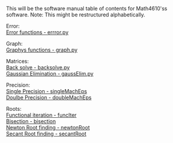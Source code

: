 This will be the software manual table of contents for Math4610'ss software.  Note: This might be restructured alphabetically. 

 Error:    
  [Error functions - errror.py](https://github.com/rj-may/math4610/blob/main/software_manual/absRelErr.md)
  
 Graph:   
  [Graphys functions - graph.py](https://github.com/rj-may/math4610/blob/main/software_manual/graph.md)
  
  Matrices:  
   [Back solve - backsolve.py](https://github.com/rj-may/math4610/blob/main/software_manual/backSolve.md)  
   [Gaussian Elimination - gaussElim.py](https://github.com/rj-may/math4610/blob/main/software_manual/gaussElim.md)

Precision:  
  [Single Precision - singleMachEps](https://github.com/rj-may/math4610/blob/main/software_manual/singleMachEps.md)   
  [Doulbe Precision - doubleMachEps](https://github.com/rj-may/math4610/blob/main/software_manual/doubleMachEps.md)
  

  
 Roots:     
  [Functional iteration - funcIter](https://github.com/rj-may/math4610/blob/main/software_manual/funcIter.md)   
  [Bisection - bisection](https://github.com/rj-may/math4610/blob/main/software_manual/bisection.md)   
  [Newton Root finding - newtonRoot](https://github.com/rj-may/math4610/blob/main/software_manual/newtonRoot.md)  
  [Secant Root finding - secantRoot](https://github.com/rj-may/math4610/blob/main/software_manual/secantRoot.md)  
 
  
